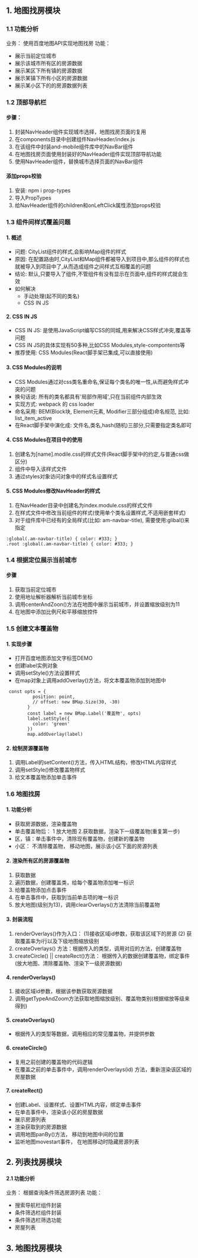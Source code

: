 ## 1. 地图找房模块
### 1.1 功能分析
业务： 使用百度地图API实现地图找房
功能： 
* 展示当前定位城市
* 展示该城市所有区的房源数据
* 展示某区下所有镇的房源数据
* 展示某镇下所有小区的房源数据
* 展示某小区下的的房源数据列表
### 1.2 顶部导航栏
#### 步骤： 
1. 封装NavHeader组件实现城市选择，地图找房页面的复用
2. 在components目录中创建组件NavHeader/index.js
3. 在该组件中封装and-mobile组件库中的NavBar组件
4. 在地图找房页面使用封装好的NavHeader组件实现顶部导航功能
5. 使用NavHeader组件，替换城市选择页面的NavBar组件
#### 添加props校验
1. 安装: npm i prop-types
2. 导入PropTypes
3. 给NavHeader组件的children和onLeftClick属性添加props校验
### 1.3 组件间样式覆盖问题
#### 1. 概述
* 问题: CityList组件的样式,会影响Map组件的样式
* 原因: 在配置路由时,CityList和Map组件都被导入到项目中,那么组件的样式也就被导入到项目中了,从而造成组件之间样式互相覆盖的问题
* 结论: 默认,只要导入了组件,不管组件有没有显示在页面中,组件的样式就会生效
* 如何解决
  * 手动处理(起不同的类名)
  * CSS IN JS
#### 2. CSS IN JS
* CSS IN JS: 是使用JavaScript编写CSS的同城,用来解决CSS样式冲突,覆盖等问题
* CSS IN JS的具体实现有50多种,比如CSS Modules,style-compontents等
* 推荐使用: CSS Modules(React脚手架已集成,可以直接使用)
#### 3. CSS Modules的说明
* CSS Modules通过对css类名重命名,保证每个类名的唯一性,从而避免样式冲突的问题
* 换句话说: 所有的类名都具有'局部作用域',只在当前组件内部生效
* 实现方式: webpack 的 css loader
* 命名采用: BEM(Block块, Element元素, Modifier三部分组成)命名规范, 比如: list_item_active
* 在React脚手架中演化成: 文件名,类名,hash(随机)三部分,只需要指定类名即可
#### 4. CSS Modules在项目中的使用
1. 创建名为[name].modile.css的样式文件(React脚手架中的约定,与普通css做区分)
2. 组件中导入该样式文件
3. 通过styles对象访问对象中的样式名设置样式
#### 5. CSS Modules修改NavHeader的样式
1. 在NavHeader目录中创建名为index.module.css的样式文件
2. 在样式文件中修改当前组件的样式(使用单个类名设置样式,不适用嵌套样式)
3. 对于组件库中已经有的全局样式(比如: am-navbar-title), 需要使用:glibal()来指定
```
:global(.am-navbar-title) { color: #333; }
.root :global(.am-navbar-title) { color: #333; }

```
### 1.4 根据定位展示当前城市
#### 步骤
1. 获取当前定位城市
2. 使用地址解析器解析当前城市坐标
3. 调用centerAndZoon()方法在地图中展示当前城市，并设置缩放级别为11
4. 在地图中添加比例尺和平移缩放控件
### 1.5 创建文本覆盖物
#### 1. 实现步骤
* 打开百度地图添加文字标签DEMO
* 创建label实例对象
* 调用setStyle()方法设置样式
* 在map对象上调用addOverlay()方法，将文本覆盖物添加到地图中
```
 const opts = {
          position: point,
          // offset: new BMap.Size(30, -30)
        }
        const label = new BMap.Label('覆盖物', opts)
        label.setStyle({
          color: 'green'
        })
        map.addOverlay(label)
```
#### 2. 绘制房源覆盖物
1. 调用Label的setContent()方法，传入HTML结构，修改HTML内容样式
2. 调用setStyle()修改覆盖物样式
3. 给文本覆盖物添加单击事件
### 1.6 地图找房
#### 1. 功能分析
* 获取房源数据，渲染覆盖物
* 单击覆盖物后： 1 放大地图 2.获取数据，渲染下一级覆盖物(重复第一步)
* 区，镇：单击事件中，清除现有覆盖物，创建新的覆盖物
* 小区： 不清除覆盖物， 移动地图，展示该小区下面的房源列表
#### 2. 渲染所有区的房源覆盖物
1. 获取数据
2. 遍历数据，创建覆盖类，给每个覆盖物添加唯一标识
3. 给覆盖物添加点击事件
4. 在单击事件中，获取到当前单击项的唯一标识
5. 放大地图(级别为13)，调用clearOverlays()方法清除当前覆盖物
#### 3. 封装流程
1. renderOverlays()作为入口： (1)接收区域id参数，获取该区域下的房源 (2) 获取覆盖率为i行以及下级地图缩放级别
2. createOverlays() 方法：根据传入的类型，调用对应的方法，创建覆盖物
3. createCircle() || createRect()方法： 根据传入的数据创建覆盖物，绑定事件(放大地图、清除覆盖物、渲染下一级房源数据)
#### 4. renderOverlays()
1. 接收区域id参数，根据该参数获取房源数据
2. 调用getTypeAndZoom方法获取地图缩放级别、覆盖物类别(根据缩放等级来得到)
#### 5. createOverlays()
* 根据传入的类型等数据，调用相应的常见覆盖物，并提供参数
#### 6. createCircle()
* 复用之前创建的覆盖物的代码逻辑
* 在覆盖之前的单击事件中，调用renderOverlays(id) 方法，重新渲染该区域的房屋数据
#### 7. createRect()
* 创建Label、设置样式、设置HTML内容，绑定单击事件
* 在单击事件中，渲染该小区的房屋数据
* 展示房源列表
* 渲染获取到的房源数据
* 调用地图panBy()方法， 移动到地图中间的位置
* 监听地图movestart事件， 在地图移动时隐藏房源列表
## 2. 列表找房模块
#### 2.1 功能分析
业务： 根据查询条件筛选房源列表
功能：
* 搜索导航栏组件封装
* 条件筛选栏组件封装
* 条件筛选栏筛选功能
* 房屋列表
## 3. 地图找房模块